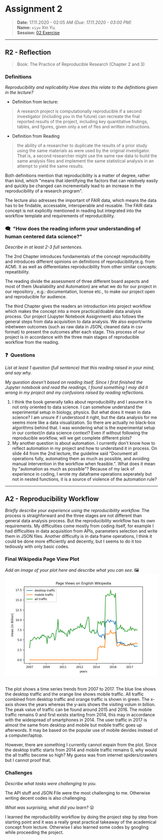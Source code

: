 # Assignment 2
> **Date:** 17.11.2020 - 02:05 AM *(Due: 17.11.2020 - 03:00 PM)*  
> **Name:** `xiyu` Xin Yu.  
> **Session:** [02 Exercise](https://github.com/FUB-HCC/hcds-winter-2020/wiki/02_exercise)   
----

## R2 - Reflection
> Book: The Practice of Reproducible Research (Chapter 2 and 3)

### Definitions
_Reproducibility and replicability_
_How does this relate to the definitions given in the lecture?_

* Definition from lecture:
>A research project is computationally reproducible if a second
investigator (including you in the future) can recreate the fnal
reported results of the project, including key quantitative fndings,
tables, and fgures, given only a set of fles and written instructions.
* Definition from Reading
>the ability of a researcher to duplicate the results of a prior study using the same materials as were used by the original investigator. That is, a second researcher might use the same raw data to build the same analysis files and implement the same statistical analysis in an attempt to yield the same results.

Both definitions mention that reproducibility is a matter of degree, rather than kind, which "means that identifying the factors that can relatively easily and quickly be changed can incrementally lead to an increase in the reproducibility of a research program". 

The lecture also adresses the important of FAIR data, which means the data has to be findable, accessable, interoperable and reusable. The FAIR data concept is not explicitly mentioned in reading but integrated into the workflow template and requirements of reproducibility.


### 🗨️&nbsp; "How does the reading inform your understanding of human centered data science?" 
_Describe in at least 2-3 full sentences._

The 2nd Chapter introduces fundamentals of the concept reproducibility and introduces different opinions on definitions of reproducibility(e.g. from ACM). It as well as differentiates reproducibility from other similar concepts: repeatibility.

The reading divide the assessment of three different board aspects and most of them (Availability and Automation) are what we do for our project in our repository , e.g.: documentation, license etc., to make our project open and reproducible for audience. 

The third Chapter gives the readers an introduction into project workflow which makes the concept into a more practical/doable data analysis process. Our project (Jupyter Notebook Assignment) also follows the general steps from data acquisition to data analysis. We also export/write inbetween outcomes (such as raw data in JSON, cleaned data in csv format) to present the outcomes after each stage. This process of our project is in accordance with the three main stages of reproducible workflow from the reading.

### ❓&nbsp; Questions
_List at least 1 question (full sentence) that this reading raised in your mind, and say why._

_My question doesn't based on reading itself. Since I first finished the Jupyter notebook and read the readings, I found something I may did it wrong in my project and my confusions raised by reading reflections._
1. I think the book generally talks about reproducibility and I assume it is not only oriented to data science. I can somehow understand the experimental setup in biology, physics. But what does it mean in data science? I am unsure if I understood it right, but the data analysis for me seems more like a data visualization. So there are actually no black-box algorithms behind that. I was wondering what is the experimental setup in our context/in data science context? Even if without following the reproducible workflow, will we get complete different plots?
1. My another question is about automation. I currently don't know how to reflect automation in my project and how to understand it in process. On slide 44 from the 2nd lecture, the guideline said "Document all operations fully, automating them as much as possible, and avoiding manual
intervention in the workflow when feasible.". What does it mean by "automation as much as possible"? Because of my lack of experience in coding, I wrote my dataframe operations seperately but not in nested functions, it is a source of violence of the automation rule?

***

## A2 - Reproducibility Workflow
_Briefly describe your experience using the reproducibility workflow._
The process is straighforward and the three stages are not different than general data analysis process. But the reproducibility workflow has its own requirements. 
My difficulties come mostly from coding itself, for example I had difficulties in data acquisition from APIs, parameters selection and write them in JSON files. Another difficulty is in data frame operations, I think it could be done more efficiently and decently, but I seems to do it too tediously with only basic codes.



### Final Wikipedia Page View Plot
_Add an image of your plot here and describe what you can see._ 🖼️ 
<br/>![image](https://github.com/FUB-HCC/hcds-winter-2020/blob/main/assignments/A2_ReproducibilityWorkflow/xiyu/Page%20Views%20on%20English%20Wikipedia.png)

<br/> The plot shows a time series trends from 2007 to 2017. 
The blue line shows the desktop traffic and the orange line shows mobile traffic. All traffic combined from desktop traffic and orange traffic is shown in green. The x-axis shows the years whereas the y-axis shows the visiting volum in billion. The peak value of traffic can be found around 2015 and 2016.
The mobile traffic remains 0 and first exists starting from 2014, this may in accordance with the widespread of smartphones in 2014. 
The user traffic in 2017 is almost the same from desktop and mobile but mobile traffic goes up afterwords. It may be based on the popular use of mobile devides instead of a computer/laptop.

However, there are something I currently cannot expain from the plot. Since the desktop traffic starts from 2014 and mobile traffic remains 0, why would the all traffic become so high? My guess was from internet spiders/crawlers but I cannot proof that. 


### Challenges
_Describe what tasks were challenging to you._

The API stuff and JSON File were the most challenging to me. Otherwise writing decent codes is also challenging. 

_What was surprising, what did you learn?_ 😮 

I learned the reproducibility workflow by doing the project step by step from starting point and it was a really great practical takeaway of the academical concept from lecture. Otherwise I also learned some codes by googling while proceeding the project.

